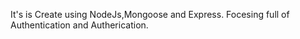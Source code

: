 It's is Create using NodeJs,Mongoose and Express.
Focesing full of Authentication and Autherication.
